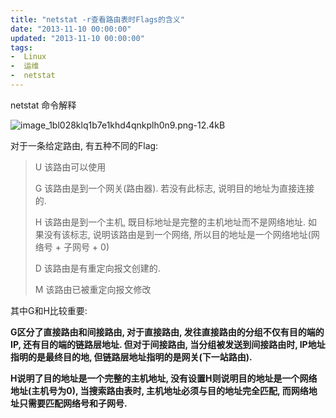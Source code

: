 ```yaml
---
title: "netstat -r查看路由表时Flags的含义"
date: "2013-11-10 00:00:00"
updated: "2013-11-10 00:00:00"
tags:
-  Linux
-  运维
-  netstat
---
```



netstat 命令解释

[](/notename/ "archive 20131110")

![image_1bl028klq1b7e1khd4qnkplh0n9.png-12.4kB][1]

对于一条给定路由, 有五种不同的Flag:

> U  该路由可以使用
> 
> G  该路由是到一个网关(路由器). 若没有此标志, 说明目的地址为直接连接的.
> 
> H  该路由是到一个主机, 既目标地址是完整的主机地址而不是网络地址. 如果没有该标志, 说明该路由是到一个网络,
> 所以目的地址是一个网络地址(网络号 + 子网号 + 0)
> 
> D  该路由是有重定向报文创建的.
> 
> M 该路由已被重定向报文修改

其中G和H比较重要:

**G区分了直接路由和间接路由, 对于直接路由, 发往直接路由的分组不仅有目的端的IP, 还有目的端的链路层地址. 但对于间接路由, 当分组被发送到间接路由时, IP地址指明的是最终目的地, 但链路层地址指明的是网关(下一站路由).**

**H说明了目的地址是一个完整的主机地址, 没有设置H则说明目的地址是一个网络地址(主机号为0), 当搜索路由表时, 主机地址必须与目的地址完全匹配, 而网络地址只需要匹配网络号和子网号.**

  [1]: http://static.zybuluo.com/zwh8800/pl5inkizmskrlmz5ldzdxbxj/image_1bl028klq1b7e1khd4qnkplh0n9.png
